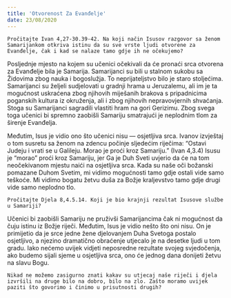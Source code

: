 ```yaml
---
title: 'Otvorenost Za Evanđelje'
date: 23/08/2020
---
```


`Pročitajte Ivan 4,27-30.39-42. Na koji način Isusov razgovor sa ženom Samarijankom otkriva istinu da su sve vrste ljudi otvorene za Evanđelje, čak i kad se nalaze tamo gdje ih ne očekujemo?`

Posljednje mjesto na kojem su učenici očekivali da će pronaći srca otvorena za Evanđelje bila je Samarija. Samarijanci su bili u stalnom sukobu sa Židovima zbog nauka i bogoslužja. To neprijateljstvo bilo je staro stoljećima. Samarijanci su željeli sudjelovati u gradnji hrama u Jeruzalemu, ali im je ta mogućnost uskraćena zbog njihovih miješanih brakova s pripadnicima poganskih kultura iz okruženja, ali i zbog njihovih nepravovjernih shvaćanja. Stoga su Samarijanci sagradili vlastiti hram na gori Gerizimu. Zbog svega toga učenici bi spremno zaobišli Samariju smatrajući je neplodnim tlom za širenje Evanđelja.

Međutim, Isus je vidio ono što učenici nisu — osjetljiva srca. Ivanov izvještaj o tom susretu sa ženom na zdencu počinje sljedećim riječima: “Ostavi Judeju i vrati se u Galileju. Morao je proći kroz Samariju.” (Ivan 4,3.4) Isusu je “morao” proći kroz Samariju, jer Ga je Duh Sveti uvjerio da će na tom neočekivanom mjestu naići na osjetljiva srca. Kada su naše oči božanski pomazane Duhom Svetim, mi vidimo mogućnosti tamo gdje ostali vide samo teškoće. Mi vidimo bogatu žetvu duša za Božje kraljevstvo tamo gdje drugi vide samo neplodno tlo.

`Pročitajte Djela 8,4.5.14. Koji je bio krajnji rezultat Isusove službe u Samariji?`

Učenici bi zaobišli Samariju ne pruživši Samarijancima čak ni mogućnost da čuju istinu iz Božje riječi. Međutim, Isus je vidio nešto što oni nisu. On je primijetio da je srce jedne žene djelovanjem Duha Svetoga postalo osjetljivo, a njezino dramatično obraćenje utjecalo je na desetke ljudi u tom gradu. Iako nećemo uvijek vidjeti neposredne rezultate svojeg svjedočenja, ako budemo sijali sjeme u osjetljiva srca, ono će jednog dana donijeti žetvu na slavu Bogu.

`Nikad ne možemo zasigurno znati kakav su utjecaj naše riječi i djela izvršili na druge bilo na dobro, bilo na zlo. Zašto moramo uvijek paziti što govorimo i činimo u prisutnosti drugih?`